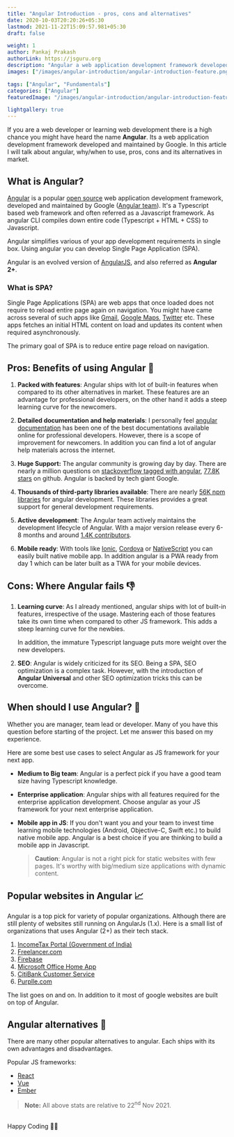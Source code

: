 ```yaml
---
title: "Angular Introduction - pros, cons and alternatives"
date: 2020-10-03T20:20:26+05:30
lastmod: 2021-11-22T15:09:57.981+05:30
draft: false

weight: 1
author: Pankaj Prakash
authorLink: https://jsguru.org
description: "Angular a web application development framework developed and maintained by Google. In this article I will talk about angular, why/when to use, pros, cons and its alternatives in market."
images: ["/images/angular-introduction/angular-introduction-feature.png"]

tags: ["Angular", "Fundamentals"]
categories: ["Angular"]
featuredImage: "/images/angular-introduction/angular-introduction-feature.png"

lightgallery: true
---
```


<!--more-->

If you are a web developer or learning web development there is a high chance you might have heard the name **Angular**. Its a web application development framework developed and maintained by Google. In this article I will talk about angular, why/when to use, pros, cons and its alternatives in market. 

## What is Angular?
[Angular](https://angular.io) is a popular [open source](https://github.com/angular/angular) web application development framework, developed and maintained by Google ([Angular team](https://angular.io/about?group=Angular)). It's a Typescript based web framework and often referred as a Javascript framework. As angular CLI compiles down entire code (Typescript + HTML + CSS) to Javascript.

Angular simplifies various of your app development requirements in single box. Using angular you can develop Single Page Application (SPA).

Angular is an evolved version of [AngularJS](https://angularjs.org/), and also referred as **Angular 2+**.

### What is SPA?
Single Page Applications (SPA) are web apps that once loaded does not require to reload entire page again on navigation. You might have came across several of such apps like [Gmail](https://mail.google.com), [Google Maps](https://maps.google.com), [Twitter](https://twitter.com) etc.
These apps fetches an initial HTML content on load and updates its content when required asynchronously. 

The primary goal of SPA is to reduce entire page reload on navigation. 

## Pros: Benefits of using Angular :muscle:
1. **Packed with features**: Angular ships with lot of built-in features when compared to its other alternatives in market. These features are an advantage for professional developers, on the other hand it adds a steep learning curve for the newcomers.

2. **Detailed documentation and help materials**: I personally feel [angular documentation](https://angular.io/guide/architecture) has been one of the best documentations available online for professional developers. However, there is a scope of improvement for newcomers. In addition you can find a lot of angular help materials across the internet.

3. **Huge Support:** The angular community is growing day by day. There are nearly a million questions on [stackoverflow tagged with angular](https://stackoverflow.com/questions/tagged/angular), [77.8K stars](https://github.com/angular/angular/stargazers) on github. Angular is backed by tech giant Google.

4. **Thousands of third-party libraries available**: There are nearly [56K npm libraries](https://www.npmjs.com/search?q=angular) for angular development. These libraries provides a great support for general development requirements.

5. **Active development**: The Angular team actively maintains the development lifecycle of Angular. With a major version release every 6-8 months and around [1.4K contributors](https://github.com/angular/angular/graphs/contributors).

6. **Mobile ready**: With tools like [Ionic](https://ionicframework.com/), [Cordova](https://cordova.apache.org/) or [NativeScript](https://nativescript.org/) you can easily built native mobile app. In addition angular is a PWA ready from day 1 which can be later built as a TWA for your mobile devices.

## Cons: Where Angular fails :thumbsdown:
1. **Learning curve**: As I already mentioned, angular ships with lot of built-in features,  irrespective of the usage. Mastering each of those features take its own time when compared to other JS framework. This adds a steep learning curve for the newbies.

    In addition, the immature Typescript language puts more weight over the new developers. 
  
2. **SEO**: Angular is widely criticized for its SEO. Being a SPA, SEO optimization is a complex task. However, with the introduction of **Angular Universal** and other SEO optimization tricks this can be overcome.

## When should I use Angular? :thinking:
Whether you are manager, team lead or developer. Many of you have this question before starting of the project. Let me answer this based on my experience.

Here are some best use cases to select Angular as JS framework for your next app.

  - **Medium to Big team**: Angular is a perfect pick if you have a good team size having Typescript knowledge.

  - **Enterprise application**: Angular ships with all features required for the enterprise application development. Choose angular as your JS framework for your next enterprise application. 

  - **Mobile app in JS**: If you don't want you and your team to invest time learning mobile technologies (Android, Objective-C, Swift etc.) to build native mobile app. Angular is a best choice if you are thinking to build a mobile app in Javascript. 

    > **Caution**: Angular is not a right pick for static websites with few pages. It's worthy with big/medium size applications with dynamic content.

## Popular websites in Angular :chart_with_upwards_trend:
Angular is a top pick for variety of popular organizations. Although there are still plenty of websites still running on AngularJs (1.x). Here is a small list of organizations that uses Angular (2+) as their tech stack.

1. [IncomeTax Portal (Government of India)](https://eportal.incometax.gov.in/)
2. [Freelancer.com](https://www.freelancer.com/)
3. [Firebase](https://firebase.google.com/)
4. [Microsoft Office Home App](https://www.office.com/apps?auth=2)
5. [CitiBank Customer Service](https://online.citi.com/US/ag/contactus)
6. [Purplle.com](https://www.purplle.com/)

The list goes on and on. In addition to it most of google websites are built on top of Angular.

## Angular alternatives :eyes:

There are many other popular alternatives to angular. Each ships with its own advantages and disadvantages.

Popular JS frameworks:
 - [React](https://reactjs.org/)
 - [Vue](https://vuejs.org/)
 - [Ember](https://emberjs.com/)

> **Note:** All above stats are relative to 22<sup>nd</sup> Nov 2021.

&nbsp;  
Happy Coding :man_technologist: